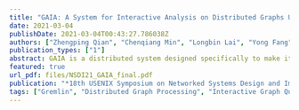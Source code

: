 ```yaml
---
title: "GAIA: A System for Interactive Analysis on Distributed Graphs Using a High-Level Language"
date: 2021-03-04
publishDate: 2021-03-04T00:43:27.786038Z
authors: ["Zhengping Qian", "Chenqiang Min", "Longbin Lai", "Yong Fang", "Gaofeng Li", "Youyang Yao", "Bingqing Lyu", "Zhimin Chen", "Jingren Zhou" ]
publication_types: ["1"]
abstract: GAIA is a distributed system designed specifically to make it easy for a variety of users to interactively analyze big graph data on large clusters at low latency. It adopts a high-level language called Gremlin for graph traversal, and provides automatic parallel execution. In particular, we advocate a powerful new abstraction called Scope that caters to the specific needs in this new computation model to scale graph queries with complex dependencies and runtime dynamics, while at the same time maintaining the simple and concise programming model. GAIA has been deployed in production clusters at Alibaba to support a variety of business-critical scenarios. Extensive evaluations using both benchmarks and real-world applications have validated the effectiveness of the proposed techniques, which enables GAIA to execute complex Gremlin traversal with orders-of-magnitude better performance than existing high-performance engines, and at much larger scales than recent state-of-the-art Gremlin-enabled systems such as JanusGraph.
featured: true
url_pdf: files/NSDI21_GAIA_final.pdf
publication: "*18th USENIX Symposium on Networked Systems Design and Implementation (to appear)*"
tags: ["Gremlin", "Distributed Graph Processing", "Interactive Graph Query", "Dynamic Scheduling"]
---
```



